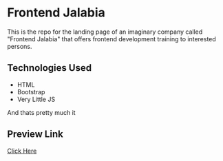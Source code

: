 # Frontend Jalabia
This is the repo for the landing page of an imaginary company called "Frontend Jalabia" that offers frontend development training to interested persons.

## Technologies Used
- HTML
- Bootstrap
- Very Little JS

And thats pretty much it

## Preview Link
[Click Here](https://b-uchi.github.io/frontend-jalabia/#)
